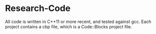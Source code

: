 # Research-Code

All code is written in C++11 or more recent, and tested against gcc. 
Each project contains a cbp file, which is a Code::Blocks project file.
